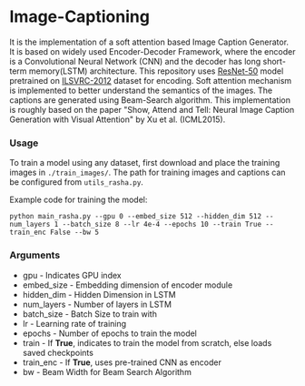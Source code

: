 # Image-Captioning
It is the implementation of a soft attention based Image Caption Generator. It is based on widely used Encoder-Decoder Framework, where the encoder is a Convolutional Neural Network (CNN) and the decoder has long short-term memory(LSTM) architecture. This repository uses [ResNet-50](https://arxiv.org/abs/1512.03385) model pretrained on [ILSVRC-2012](http://www.image-net.org/challenges/LSVRC/2012/) dataset for encoding. Soft attention mechanism is implemented to better understand the semantics of the images. The captions are generated using Beam-Search algorithm. This implementation is roughly based on the paper "Show, Attend and Tell: Neural Image Caption Generation with Visual Attention" by Xu et al. (ICML2015).

### Usage

To train a model using any dataset, first download and place the training images in `./train_images/`. The path for training images and captions can be configured from `utils_rasha.py`. 

Example code for training the model:
```shell
python main_rasha.py --gpu 0 --embed_size 512 --hidden_dim 512 --num_layers 1 --batch_size 8 --lr 4e-4 --epochs 10 --train True --train_enc False --bw 5
```

### Arguments

<ul>
  <li> gpu   - Indicates GPU index
  <li> embed_size - Embedding dimension of encoder module
  <li> hidden_dim - Hidden Dimension in LSTM 
  <li> num_layers - Number of layers in LSTM
  <li> batch_size - Batch Size to train with
  <li> lr - Learning rate of training
  <li> epochs - Number of epochs to train the model
  <li> train - If <b>True</b>, indicates to train the model from scratch, else loads saved checkpoints
  <li> train_enc - If <b>True</b>, uses pre-trained CNN as encoder
  <li> bw - Beam Width for Beam Search Algorithm
    
</ul>
